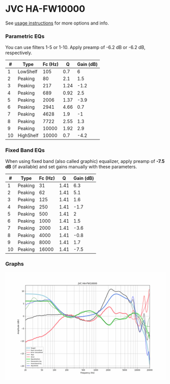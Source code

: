 # JVC HA-FW10000
See [usage instructions](https://github.com/jaakkopasanen/AutoEq#usage) for more options and info.

### Parametric EQs
You can use filters 1-5 or 1-10. Apply preamp of -6.2 dB or -6.2 dB, respectively.

|   # | Type      |   Fc (Hz) |    Q |   Gain (dB) |
|-----|-----------|-----------|------|-------------|
|   1 | LowShelf  |       105 | 0.7  |         6   |
|   2 | Peaking   |        80 | 2.1  |         1.5 |
|   3 | Peaking   |       217 | 1.24 |        -1.2 |
|   4 | Peaking   |       689 | 0.92 |         2.5 |
|   5 | Peaking   |      2006 | 1.37 |        -3.9 |
|   6 | Peaking   |      2941 | 4.66 |         0.7 |
|   7 | Peaking   |      4628 | 1.9  |        -1   |
|   8 | Peaking   |      7722 | 2.55 |         1.3 |
|   9 | Peaking   |     10000 | 1.92 |         2.9 |
|  10 | HighShelf |     10000 | 0.7  |        -4.2 |

### Fixed Band EQs
When using fixed band (also called graphic) equalizer, apply preamp of **-7.5 dB** (if available) and set gains manually with these parameters.

|   # | Type    |   Fc (Hz) |    Q |   Gain (dB) |
|-----|---------|-----------|------|-------------|
|   1 | Peaking |        31 | 1.41 |         6.3 |
|   2 | Peaking |        62 | 1.41 |         5.1 |
|   3 | Peaking |       125 | 1.41 |         1.6 |
|   4 | Peaking |       250 | 1.41 |        -1.7 |
|   5 | Peaking |       500 | 1.41 |         2   |
|   6 | Peaking |      1000 | 1.41 |         1.5 |
|   7 | Peaking |      2000 | 1.41 |        -3.6 |
|   8 | Peaking |      4000 | 1.41 |        -0.8 |
|   9 | Peaking |      8000 | 1.41 |         1.7 |
|  10 | Peaking |     16000 | 1.41 |        -7.5 |

### Graphs
![](./JVC%20HA-FW10000.png)
